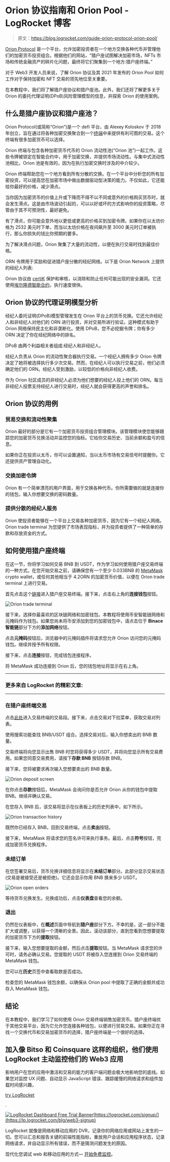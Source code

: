 # Orion 协议指南和 Orion Pool - LogRocket 博客

> 原文：<https://blog.logrocket.com/guide-orion-protocol-orion-pool/>

[Orion Protocol](https://www.orionprotocol.io/) 是一个平台，允许加密投资者在一个地方交换各种代币并管理他们的加密货币投资组合。根据他们的网站，“猎户座试图解决加密市场，NFTs 市场和传统金融资产的碎片化问题，最终将它们聚集到一个地方:猎户座终端。”

对于 Web3 开发人员来说，了解 Orion 协议及其 2021 年发布的 Orion Pool 如何工作对于保持加密和 NFT 交易的领先地位至关重要。

在本教程中，我们将了解猎户座协议和猎户座池。此外，我们还将了解更多关于 Orion 的委托代理证明(DPoB)风险管理模型的信息，并探索 Orion 的使用案例。

## 什么是猎户座协议和猎户座池？

Orion Protocol(或简称“Orion”)是一个 defi 平台，由 Alexey Koloskov 于 2018 年创立，旨在通过将各种加密交换聚合到一个[终端](https://trade.orionprotocol.io/trade/ORN-USDT)中来提供有利可图的交易。这个终端有很多加密货币可以选择。

Orion 终端与包含各种加密货币代币的 Orion 流动性池(“Orion 池”)一起工作。这些令牌被锁定在智能合约中，用于加密交换，并提供市场流动性。与集中式流动性池相比，Orion 池是有效的，因为在执行加密交换时涉及的中介较少。

Orion 终端帮助您在一个地方看到所有分散的交换。在一个平台中分析您的所有加密投资，可以提高您在加密市场中做出数据驱动型决策的能力。不仅如此，它还能给你最好的价格，减少滑点。

当你因为加密货币的价值上升或下降而不得不以不同或意外的价格购买货币时，就会发生滑点。这是由市场波动引起的，可以以好或坏的方式影响你的投资策略，尽管由于其不可预测性，最好避免。

有了滑点，你可能会意外地以更低或更高的价格买到加密令牌。如果你在以太坊价格为 2532 美元时下单，而当以太坊价格在夜间飙升至 3000 美元时订单被执行，那么你损失的钱比你预期的要多。

为了解决滑点问题，Orion 聚集了大量的流动性，以便在执行交易时找到最佳价格。

ORN 令牌用于奖励和促进猎户座分散的经纪网络。以下是 Orion Network 上提供的经纪人列表:

Orion 协议由 [certiK](https://www.certik.com/) 保护和审核，以消除和防止任何可能出现的安全漏洞。它还使用[埃尔隆德智能合约](https://docs.elrond.com/developers/tutorials/crowdfunding-p1/)，执行速度很快。

## Orion 协议的代理证明模型分析

经纪人委托证明(DPoB)模型管理发生在 Orion 平台上的货币兑换。它还允许经纪人和非经纪人对他们的 ORN 进行投资，并对交易所进行验证。这种模式有助于 Orion 网络保持民主化和非垄断化。使用 DPoB，您不必挖掘令牌；你有多少 ORN 决定了你在经纪网络中的排名。

DPoB 由两个利益相关者组成:经纪人和非经纪人。

经纪人负责从 Orion 的流动性聚合器执行交易。一个经纪人拥有多少 Orion 令牌决定了她将被选择执行多少次交易。然而，在经纪人可以执行交易之前，他们必须确定他们的 ORN。经纪人受到激励，以较低的价格向非经纪人收费。

作为 Orion 社区成员的非经纪人必须为他们想要的经纪人投上他们的 ORN。每当非经纪人投票支持经纪人进行交易时，经纪人就会获得更高的声誉和排名。

## Orion 协议的用例

### 贸易交换和流动性聚集

Orion 最好的部分是它有一个加密货币投资组合管理模块。该管理模块使您能够跟踪您的加密货币兑换活动并监控您的指标。它给你交易历史、当前余额和盈亏的信息。

如果你正在投资以太币，你可以设置通知，当以太币市场有交易信号时提醒你。它还提供资产管理自动化。

### 交换加密令牌

Orion 有一个简单漂亮的用户界面，用于交换各种代币。你所需要做的就是连接你的钱包，输入你想要交换的密码数量。

### 提供分散的经纪人服务

Orion 使投资者能够在一个平台上交易各种加密货币，因为它有一个经纪人网络。Orion trade terminal 为您提供了市场表现指标，并为投资者提供了一种简单的存款和存放资金的方式。

## 如何使用猎户座终端

在这一节，你将学习如何交易 BNB 到 USDT，作为学习如何使用猎户座交易终端的一种方式。在您开始交易之前，请确保您有一个至少 0.033BNB 的 [MetaMask](https://metamask.io/) crypto wallet，或任何其他相当于 4.2ORN 的加密货币价值，以便在 Orion trade terminal 上进行交易。

首先点击这个[链接](https://trade.orionprotocol.io/trade/BNB-USDT)进入猎户座交易终端。接下来，点击右上角的**连接钱包**按钮。

![Orion trade terminal](img/24cb3bda7e4a7d17f88e30eeda622ae0.png)

接下来，选择你最喜欢的区块链网络和加密钱包。本教程将使用币安智能链网络和元掩码作为钱包。如果您尚未将币安添加到您的加密钱包中，请点击位于 **Binace 智能链**部分下方的**添加网络**按钮。

点击**元掩码**按钮后，浏览器中的元掩码插件将请求您允许 Orion 访问您的元掩码钱包。继续并授予所有权限。

接下来，点击**连接**按钮，完成钱包连接程序。

将 MetaMask 成功连接到 Orion 后，您的钱包地址将显示在右上角。

* * *

### 更多来自 LogRocket 的精彩文章:

* * *

### 在猎户座终端交易

点击[此处](https://trade.orionprotocol.io/trade)进入交易终端的交易段。接下来，点击交易对下拉菜单，获取交易对列表。

使用搜索功能查找 BNB/USDT 组合。选择交易对后，输入你想卖出的 BNB 数量。

交易终端将向您显示出售 BNB 时您将获得多少 USDT，并将向您显示所有交易费用。如果您同意交易费用，请按下**存款 BNB** 按钮存款 BNB。

接下来，您将被要求再次输入您想要卖出的 BNB 数量。

![Orion deposit screen](img/807582b8d3ad4de5016c205b3c1304a8.png)

在你点击**存款**按钮后，MetaMask 会询问你是否允许 Orion 从你的钱包中提取 BNB。继续并确认交易。

在您存入 BNB 后，该交易将显示在仪表板上的历史列表中，如下所示。

![Orion transaction history](img/f90db2767f2dd5fbb21d8ed1e48f3591.png)

既然你已经存入 BNB，回到交易终端，点击**卖出**按钮。

接下来，MetaMask 将请求您的签名许可来执行事务。最后，点击**符号**按钮，完成加密货币兑换程序。

### 未结订单

在您签署交易后，货币兑换详细信息将显示在**未结订单**部分。此部分显示交易状态(交易是被接受还是被拒绝)。它还会显示你用 BNB 换来多少 USDT。

![Orion open orders](img/a9b2e35d2a9454a8b9e2bf196f635259.png)

等待货币兑换发生。兑换成功后，点击**仪表盘**查看您的余额。

### 退出

仍然在仪表板中，在**概述**页面中导航到**猎户座**部分下方。不幸的是，这一部分不能扩大或调整，以获得一个清晰的全景。因此，滚动该部分，直到您看到您想要提取的加密货币下方的**提取**按钮。

接下来，输入您想要提取的金额，然后点击**提取**按钮。当 MetaMask 请求您的许可时，请务必确认交易。您提取的 USDT 将被存入您连接到 Orion 交易终端的 MetaMask 钱包。

您可以在**历史**页签中查看取款是否成功。

检查您的 MetaMask 钱包余额，以确保从 Orion pool 中提取了正确的金额并成功存入 MetaMask 钱包。

## 结论

在本教程中，我们学习了如何使用 Orion 交易终端销售加密货币。猎户座终端优于其他交易平台，因为它允许您连接各种钱包，以便进行贸易交易。如果你正在寻找一个交换代币和交易加密货币的选择，猎户座终端是一个很好的选择。

## 加入像 Bitso 和 Coinsquare 这样的组织，他们使用 LogRocket 主动监控他们的 Web3 应用

影响用户在您的应用中激活和交易的能力的客户端问题会极大地影响您的底线。如果您对监控 UX 问题、自动显示 JavaScript 错误、跟踪缓慢的网络请求和组件加载时间感兴趣，

[try LogRocket](https://lp.logrocket.com/blg/web3-signup)

.

[![LogRocket Dashboard Free Trial Banner](img/dacb06c713aec161ffeaffae5bd048cd.png)](https://lp.logrocket.com/blg/web3-signup)[https://logrocket.com/signup/](https://lp.logrocket.com/blg/web3-signup)

LogRocket 就像是网络和移动应用的 DVR，记录你的网络应用或网站上发生的一切。您可以汇总和报告关键的前端性能指标，重放用户会话和应用程序状态，记录网络请求，并自动显示所有错误，而不是猜测问题发生的原因。

现代化您调试 web 和移动应用的方式— [开始免费监控](https://lp.logrocket.com/blg/web3-signup)。